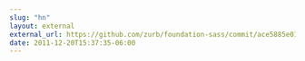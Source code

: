 ```yaml
---
slug: "hn"
layout: external
external_url: https://github.com/zurb/foundation-sass/commit/ace5885e01f3ca723cae7272fef0fb566ff4011b
date: 2011-12-20T15:37:35-06:00
---
```

